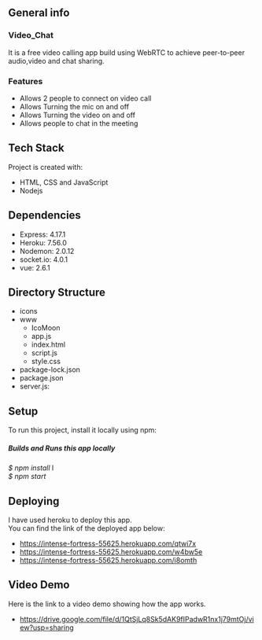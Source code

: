 ## General info

### Video_Chat
It is a free video calling app build using WebRTC to achieve peer-to-peer audio,video and chat sharing.

### Features
* Allows 2 people to connect on video call
* Allows Turning the mic on and off
* Allows Turning the video on and off
* Allows people to chat in the meeting


## Tech Stack
Project is created with:
* HTML, CSS and JavaScript
* Nodejs


## Dependencies
* Express: 4.17.1
* Heroku: 7.56.0
* Nodemon: 2.0.12
* socket.io: 4.0.1
* vue: 2.6.1


## Directory Structure
* icons
* www
  * IcoMoon
  * app.js
  * index.html
  * script.js 
  * style.css
* package-lock.json
* package.json
* server.js: 


## Setup
To run this project, install it locally using npm:

##### Builds and Runs this app locally
<em> $ npm install </em>l<br>
<em> $ npm start </em>


## Deploying 
I have used heroku to deploy this app.<br>
You can find the link of the deployed app below:
* https://intense-fortress-55625.herokuapp.com/qtwi7x
* https://intense-fortress-55625.herokuapp.com/w4bw5e
* https://intense-fortress-55625.herokuapp.com/i8omth


## Video Demo
Here is the link to a video demo showing how the app works.
* https://drive.google.com/file/d/1QtSjLq8Sk5dAK9fIPadwR1nx1j79mtOj/view?usp=sharing
